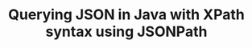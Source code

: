 ---
layout: post
title: Querying JSON in Java with XPath syntax using JSONPath
tags: [json java jsonpath jayway]
---